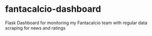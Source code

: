 # fantacalcio-dashboard
Flask Dashboard for monitoring my Fantacalcio team with regular data scraping for news and ratings
